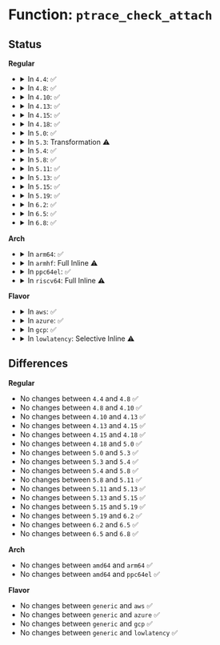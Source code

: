 # Function: <code>ptrace_check_attach</code>

## Status
<b>Regular</b>
<ul>
<li>
<details>
<summary>In <code>4.4</code>: ✅</summary>

```c
int ptrace_check_attach(struct task_struct *child, bool ignore_state);
```

**Collision:** Unique Static

**Inline:** No

**Transformation:** False

**Instances:**

```
In kernel/ptrace.c (ffffffff8108b690)
Location: kernel/ptrace.c:172
Inline: False
Direct callers:
  - kernel/ptrace.c:SyS_ptrace
  - kernel/ptrace.c:compat_SyS_ptrace
```
**Symbols:**

```
ffffffff8108b690-ffffffff8108b7ae: ptrace_check_attach (STB_LOCAL)
```
</details>
</li>
<li>
<details>
<summary>In <code>4.8</code>: ✅</summary>

```c
int ptrace_check_attach(struct task_struct *child, bool ignore_state);
```

**Collision:** Unique Static

**Inline:** No

**Transformation:** False

**Instances:**

```
In kernel/ptrace.c (ffffffff8108e690)
Location: kernel/ptrace.c:171
Inline: False
Direct callers:
  - kernel/ptrace.c:compat_SyS_ptrace
  - kernel/ptrace.c:SyS_ptrace
```
**Symbols:**

```
ffffffff8108e690-ffffffff8108e7ae: ptrace_check_attach (STB_LOCAL)
```
</details>
</li>
<li>
<details>
<summary>In <code>4.10</code>: ✅</summary>

```c
int ptrace_check_attach(struct task_struct *child, bool ignore_state);
```

**Collision:** Unique Static

**Inline:** No

**Transformation:** False

**Instances:**

```
In kernel/ptrace.c (ffffffff81093220)
Location: kernel/ptrace.c:209
Inline: False
Direct callers:
  - kernel/ptrace.c:compat_SyS_ptrace
  - kernel/ptrace.c:SyS_ptrace
```
**Symbols:**

```
ffffffff81093220-ffffffff81093350: ptrace_check_attach (STB_LOCAL)
```
</details>
</li>
<li>
<details>
<summary>In <code>4.13</code>: ✅</summary>

```c
int ptrace_check_attach(struct task_struct *child, bool ignore_state);
```

**Collision:** Unique Static

**Inline:** No

**Transformation:** False

**Instances:**

```
In kernel/ptrace.c (ffffffff81090340)
Location: kernel/ptrace.c:224
Inline: False
Direct callers:
  - kernel/ptrace.c:compat_SyS_ptrace
  - kernel/ptrace.c:SyS_ptrace
```
**Symbols:**

```
ffffffff81090340-ffffffff8109044c: ptrace_check_attach (STB_LOCAL)
```
</details>
</li>
<li>
<details>
<summary>In <code>4.15</code>: ✅</summary>

```c
int ptrace_check_attach(struct task_struct *child, bool ignore_state);
```

**Collision:** Unique Static

**Inline:** No

**Transformation:** False

**Instances:**

```
In kernel/ptrace.c (ffffffff810971b0)
Location: kernel/ptrace.c:224
Inline: False
Direct callers:
  - kernel/ptrace.c:compat_SyS_ptrace
  - kernel/ptrace.c:SyS_ptrace
```
**Symbols:**

```
ffffffff810971b0-ffffffff810972bc: ptrace_check_attach (STB_LOCAL)
```
</details>
</li>
<li>
<details>
<summary>In <code>4.18</code>: ✅</summary>

```c
int ptrace_check_attach(struct task_struct *child, bool ignore_state);
```

**Collision:** Unique Static

**Inline:** No

**Transformation:** False

**Instances:**

```
In kernel/ptrace.c (ffffffff8109a670)
Location: kernel/ptrace.c:224
Inline: False
Direct callers:
  - kernel/ptrace.c:__x32_compat_sys_ptrace
  - kernel/ptrace.c:__ia32_compat_sys_ptrace
  - kernel/ptrace.c:__ia32_sys_ptrace
  - kernel/ptrace.c:__x64_sys_ptrace
```
**Symbols:**

```
ffffffff8109a670-ffffffff8109a77c: ptrace_check_attach (STB_LOCAL)
```
</details>
</li>
<li>
<details>
<summary>In <code>5.0</code>: ✅</summary>

```c
int ptrace_check_attach(struct task_struct *child, bool ignore_state);
```

**Collision:** Unique Static

**Inline:** No

**Transformation:** False

**Instances:**

```
In kernel/ptrace.c (ffffffff810a28b0)
Location: kernel/ptrace.c:224
Inline: False
Direct callers:
  - kernel/ptrace.c:__x32_compat_sys_ptrace
  - kernel/ptrace.c:__ia32_compat_sys_ptrace
  - kernel/ptrace.c:__ia32_sys_ptrace
  - kernel/ptrace.c:__x64_sys_ptrace
```
**Symbols:**

```
ffffffff810a28b0-ffffffff810a29b0: ptrace_check_attach (STB_LOCAL)
```
</details>
</li>
<li>
<details>
<summary>In <code>5.3</code>: Transformation ⚠️</summary>

```c
int ptrace_check_attach(struct task_struct *child, bool ignore_state);
```

**Collision:** Unique Static

**Inline:** No

**Transformation:** True

**Instances:**

```
In kernel/ptrace.c (0)
Location: kernel/ptrace.c:229
Inline: False
Direct callers:
  - kernel/ptrace.c:__x32_compat_sys_ptrace
  - kernel/ptrace.c:__ia32_compat_sys_ptrace
  - kernel/ptrace.c:__ia32_sys_ptrace
  - kernel/ptrace.c:__x64_sys_ptrace
```
**Symbols:**

```
ffffffff810a7530-ffffffff810a763b: ptrace_check_attach (STB_LOCAL)
ffffffff810a8c0c-ffffffff810a8c38: ptrace_check_attach.cold (STB_LOCAL)
```
</details>
</li>
<li>
<details>
<summary>In <code>5.4</code>: ✅</summary>

```c
int ptrace_check_attach(struct task_struct *child, bool ignore_state);
```

**Collision:** Unique Static

**Inline:** No

**Transformation:** False

**Instances:**

```
In kernel/ptrace.c (ffffffff810adb60)
Location: kernel/ptrace.c:229
Inline: False
Direct callers:
  - kernel/ptrace.c:__x32_compat_sys_ptrace
  - kernel/ptrace.c:__ia32_compat_sys_ptrace
  - kernel/ptrace.c:__ia32_sys_ptrace
  - kernel/ptrace.c:__x64_sys_ptrace
```
**Symbols:**

```
ffffffff810adb60-ffffffff810adc57: ptrace_check_attach (STB_LOCAL)
```
</details>
</li>
<li>
<details>
<summary>In <code>5.8</code>: ✅</summary>

```c
int ptrace_check_attach(struct task_struct *child, bool ignore_state);
```

**Collision:** Unique Static

**Inline:** No

**Transformation:** False

**Instances:**

```
In kernel/ptrace.c (ffffffff810b5640)
Location: kernel/ptrace.c:229
Inline: False
Direct callers:
  - kernel/ptrace.c:__x32_compat_sys_ptrace
  - kernel/ptrace.c:__ia32_compat_sys_ptrace
  - kernel/ptrace.c:__ia32_sys_ptrace
  - kernel/ptrace.c:__x64_sys_ptrace
```
**Symbols:**

```
ffffffff810b5640-ffffffff810b5737: ptrace_check_attach (STB_LOCAL)
```
</details>
</li>
<li>
<details>
<summary>In <code>5.11</code>: ✅</summary>

```c
int ptrace_check_attach(struct task_struct *child, bool ignore_state);
```

**Collision:** Unique Static

**Inline:** No

**Transformation:** False

**Instances:**

```
In kernel/ptrace.c (ffffffff810b0840)
Location: kernel/ptrace.c:229
Inline: False
Direct callers:
  - kernel/ptrace.c:__x32_compat_sys_ptrace
  - kernel/ptrace.c:__ia32_compat_sys_ptrace
  - kernel/ptrace.c:__ia32_sys_ptrace
  - kernel/ptrace.c:__x64_sys_ptrace
```
**Symbols:**

```
ffffffff810b0840-ffffffff810b0937: ptrace_check_attach (STB_LOCAL)
```
</details>
</li>
<li>
<details>
<summary>In <code>5.13</code>: ✅</summary>

```c
int ptrace_check_attach(struct task_struct *child, bool ignore_state);
```

**Collision:** Unique Static

**Inline:** No

**Transformation:** False

**Instances:**

```
In kernel/ptrace.c (ffffffff810b1dc0)
Location: kernel/ptrace.c:246
Inline: False
Direct callers:
  - kernel/ptrace.c:__x32_compat_sys_ptrace
  - kernel/ptrace.c:__ia32_compat_sys_ptrace
  - kernel/ptrace.c:__ia32_sys_ptrace
  - kernel/ptrace.c:__x64_sys_ptrace
```
**Symbols:**

```
ffffffff810b1dc0-ffffffff810b1edf: ptrace_check_attach (STB_LOCAL)
```
</details>
</li>
<li>
<details>
<summary>In <code>5.15</code>: ✅</summary>

```c
int ptrace_check_attach(struct task_struct *child, bool ignore_state);
```

**Collision:** Unique Static

**Inline:** No

**Transformation:** False

**Instances:**

```
In kernel/ptrace.c (ffffffff810c4280)
Location: kernel/ptrace.c:246
Inline: False
Direct callers:
  - kernel/ptrace.c:__x64_compat_sys_ptrace
  - kernel/ptrace.c:__ia32_compat_sys_ptrace
  - kernel/ptrace.c:__ia32_sys_ptrace
  - kernel/ptrace.c:__x64_sys_ptrace
```
**Symbols:**

```
ffffffff810c4280-ffffffff810c4399: ptrace_check_attach (STB_LOCAL)
```
</details>
</li>
<li>
<details>
<summary>In <code>5.19</code>: ✅</summary>

```c
int ptrace_check_attach(struct task_struct *child, bool ignore_state);
```

**Collision:** Unique Static

**Inline:** No

**Transformation:** False

**Instances:**

```
In kernel/ptrace.c (ffffffff810daa30)
Location: kernel/ptrace.c:249
Inline: False
Direct callers:
  - kernel/ptrace.c:__ia32_compat_sys_ptrace
  - kernel/ptrace.c:__ia32_sys_ptrace
  - kernel/ptrace.c:__x64_sys_ptrace
```
**Symbols:**

```
ffffffff810daa30-ffffffff810dab52: ptrace_check_attach (STB_LOCAL)
```
</details>
</li>
<li>
<details>
<summary>In <code>6.2</code>: ✅</summary>

```c
int ptrace_check_attach(struct task_struct *child, bool ignore_state);
```

**Collision:** Unique Static

**Inline:** No

**Transformation:** False

**Instances:**

```
In kernel/ptrace.c (ffffffff810fab40)
Location: kernel/ptrace.c:249
Inline: False
Direct callers:
  - kernel/ptrace.c:__ia32_compat_sys_ptrace
  - kernel/ptrace.c:__ia32_sys_ptrace
  - kernel/ptrace.c:__x64_sys_ptrace
```
**Symbols:**

```
ffffffff810fab40-ffffffff810fac62: ptrace_check_attach (STB_LOCAL)
```
</details>
</li>
<li>
<details>
<summary>In <code>6.5</code>: ✅</summary>

```c
int ptrace_check_attach(struct task_struct *child, bool ignore_state);
```

**Collision:** Unique Static

**Inline:** No

**Transformation:** False

**Instances:**

```
In kernel/ptrace.c (ffffffff81106cc0)
Location: kernel/ptrace.c:250
Inline: False
Direct callers:
  - kernel/ptrace.c:__ia32_compat_sys_ptrace
  - kernel/ptrace.c:__ia32_sys_ptrace
  - kernel/ptrace.c:__x64_sys_ptrace
```
**Symbols:**

```
ffffffff81106cc0-ffffffff81106de2: ptrace_check_attach (STB_LOCAL)
```
</details>
</li>
<li>
<details>
<summary>In <code>6.8</code>: ✅</summary>

```c
int ptrace_check_attach(struct task_struct *child, bool ignore_state);
```

**Collision:** Unique Static

**Inline:** No

**Transformation:** False

**Instances:**

```
In kernel/ptrace.c (ffffffff81110610)
Location: kernel/ptrace.c:239
Inline: False
Direct callers:
  - kernel/ptrace.c:__ia32_compat_sys_ptrace
  - kernel/ptrace.c:__ia32_sys_ptrace
  - kernel/ptrace.c:__x64_sys_ptrace
```
**Symbols:**

```
ffffffff81110610-ffffffff81110732: ptrace_check_attach (STB_LOCAL)
```
</details>
</li>
</ul>
<b>Arch</b>
<ul>
<li>
<details>
<summary>In <code>arm64</code>: ✅</summary>

```c
int ptrace_check_attach(struct task_struct *child, bool ignore_state);
```

**Collision:** Unique Static

**Inline:** No

**Transformation:** False

**Instances:**

```
In kernel/ptrace.c (ffff800010107b28)
Location: kernel/ptrace.c:229
Inline: False
Direct callers:
  - kernel/ptrace.c:__arm64_compat_sys_ptrace
  - kernel/ptrace.c:__arm64_sys_ptrace
```
**Symbols:**

```
ffff800010107b28-ffff800010107ce0: ptrace_check_attach (STB_LOCAL)
```
</details>
</li>
<li>
<details>
<summary>In <code>armhf</code>: Full Inline ⚠️</summary>

**Collision:** Unique Static

**Inline:** Full

**Transformation:** False

**Instances:**

```
In kernel/ptrace.c (c036241c)
Location: kernel/ptrace.c:229
Inline: True
Inline callers:
  - kernel/ptrace.c:__se_sys_ptrace
```
</details>
</li>
<li>
<details>
<summary>In <code>ppc64el</code>: ✅</summary>

```c
int ptrace_check_attach(struct task_struct *child, bool ignore_state);
```

**Collision:** Unique Static

**Inline:** No

**Transformation:** False

**Instances:**

```
In kernel/ptrace.c (c00000000014ee40)
Location: kernel/ptrace.c:229
Inline: False
Direct callers:
  - kernel/ptrace.c:__se_compat_sys_ptrace
  - kernel/ptrace.c:__se_sys_ptrace
```
**Symbols:**

```
c00000000014ee40-c00000000014f02c: ptrace_check_attach (STB_LOCAL)
```
</details>
</li>
<li>
<details>
<summary>In <code>riscv64</code>: Full Inline ⚠️</summary>

**Collision:** Unique Static

**Inline:** Full

**Transformation:** False

**Instances:**

```
In kernel/ptrace.c (ffffffe0000cc2f0)
Location: kernel/ptrace.c:229
Inline: True
Inline callers:
  - kernel/ptrace.c:__se_sys_ptrace
```
</details>
</li>
</ul>
<b>Flavor</b>
<ul>
<li>
<details>
<summary>In <code>aws</code>: ✅</summary>

```c
int ptrace_check_attach(struct task_struct *child, bool ignore_state);
```

**Collision:** Unique Static

**Inline:** No

**Transformation:** False

**Instances:**

```
In kernel/ptrace.c (ffffffff810a7ed0)
Location: kernel/ptrace.c:229
Inline: False
Direct callers:
  - kernel/ptrace.c:__x32_compat_sys_ptrace
  - kernel/ptrace.c:__ia32_compat_sys_ptrace
  - kernel/ptrace.c:__ia32_sys_ptrace
  - kernel/ptrace.c:__x64_sys_ptrace
```
**Symbols:**

```
ffffffff810a7ed0-ffffffff810a7fc7: ptrace_check_attach (STB_LOCAL)
```
</details>
</li>
<li>
<details>
<summary>In <code>azure</code>: ✅</summary>

```c
int ptrace_check_attach(struct task_struct *child, bool ignore_state);
```

**Collision:** Unique Static

**Inline:** No

**Transformation:** False

**Instances:**

```
In kernel/ptrace.c (ffffffff81096890)
Location: kernel/ptrace.c:229
Inline: False
Direct callers:
  - kernel/ptrace.c:__x32_compat_sys_ptrace
  - kernel/ptrace.c:__ia32_compat_sys_ptrace
  - kernel/ptrace.c:__ia32_sys_ptrace
  - kernel/ptrace.c:__x64_sys_ptrace
```
**Symbols:**

```
ffffffff81096890-ffffffff81096981: ptrace_check_attach (STB_LOCAL)
```
</details>
</li>
<li>
<details>
<summary>In <code>gcp</code>: ✅</summary>

```c
int ptrace_check_attach(struct task_struct *child, bool ignore_state);
```

**Collision:** Unique Static

**Inline:** No

**Transformation:** False

**Instances:**

```
In kernel/ptrace.c (ffffffff810a7430)
Location: kernel/ptrace.c:229
Inline: False
Direct callers:
  - kernel/ptrace.c:__x32_compat_sys_ptrace
  - kernel/ptrace.c:__ia32_compat_sys_ptrace
  - kernel/ptrace.c:__ia32_sys_ptrace
  - kernel/ptrace.c:__x64_sys_ptrace
```
**Symbols:**

```
ffffffff810a7430-ffffffff810a7527: ptrace_check_attach (STB_LOCAL)
```
</details>
</li>
<li>
<details>
<summary>In <code>lowlatency</code>: Selective Inline ⚠️</summary>

```c
int ptrace_check_attach(struct task_struct *child, bool ignore_state);
```

**Collision:** Unique Static

**Inline:** Selective

**Transformation:** False

**Instances:**

```
In kernel/ptrace.c (ffffffff810aedf0)
Location: kernel/ptrace.c:229
Inline: True
Direct callers:
  - kernel/ptrace.c:__x32_compat_sys_ptrace
  - kernel/ptrace.c:__ia32_compat_sys_ptrace
  - kernel/ptrace.c:__ia32_sys_ptrace
  - kernel/ptrace.c:__x64_sys_ptrace
```
**Symbols:**

```
ffffffff810aedf0-ffffffff810aeee6: ptrace_check_attach (STB_LOCAL)
```
</details>
</li>
</ul>

## Differences
<b>Regular</b>
<ul>
<li>
No changes between <code>4.4</code> and <code>4.8</code> ✅
</li>
<li>
No changes between <code>4.8</code> and <code>4.10</code> ✅
</li>
<li>
No changes between <code>4.10</code> and <code>4.13</code> ✅
</li>
<li>
No changes between <code>4.13</code> and <code>4.15</code> ✅
</li>
<li>
No changes between <code>4.15</code> and <code>4.18</code> ✅
</li>
<li>
No changes between <code>4.18</code> and <code>5.0</code> ✅
</li>
<li>
No changes between <code>5.0</code> and <code>5.3</code> ✅
</li>
<li>
No changes between <code>5.3</code> and <code>5.4</code> ✅
</li>
<li>
No changes between <code>5.4</code> and <code>5.8</code> ✅
</li>
<li>
No changes between <code>5.8</code> and <code>5.11</code> ✅
</li>
<li>
No changes between <code>5.11</code> and <code>5.13</code> ✅
</li>
<li>
No changes between <code>5.13</code> and <code>5.15</code> ✅
</li>
<li>
No changes between <code>5.15</code> and <code>5.19</code> ✅
</li>
<li>
No changes between <code>5.19</code> and <code>6.2</code> ✅
</li>
<li>
No changes between <code>6.2</code> and <code>6.5</code> ✅
</li>
<li>
No changes between <code>6.5</code> and <code>6.8</code> ✅
</li>
</ul>
<b>Arch</b>
<ul>
<li>
No changes between <code>amd64</code> and <code>arm64</code> ✅
</li>
<li>
No changes between <code>amd64</code> and <code>ppc64el</code> ✅
</li>
</ul>
<b>Flavor</b>
<ul>
<li>
No changes between <code>generic</code> and <code>aws</code> ✅
</li>
<li>
No changes between <code>generic</code> and <code>azure</code> ✅
</li>
<li>
No changes between <code>generic</code> and <code>gcp</code> ✅
</li>
<li>
No changes between <code>generic</code> and <code>lowlatency</code> ✅
</li>
</ul>
